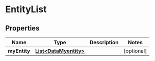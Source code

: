 
# EntityList

## Properties
Name | Type | Description | Notes
------------ | ------------- | ------------- | -------------
**myEntity** | [**List&lt;DataMyentity&gt;**](DataMyentity.md) |  |  [optional]



